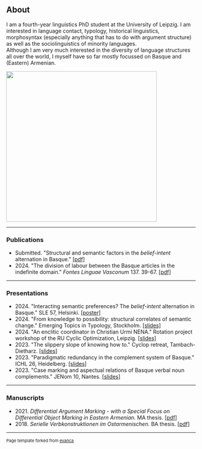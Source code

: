 ## About
I am a fourth-year linguistics PhD student at the University of Leipzig. I am interested in language contact, typology, historical linguistics, morphosyntax (especially anything that has to do with argument structure) as well as the sociolinguistics of minority languages.\
Although I am very much interested in the diversity of language structures all over the world, I myself have so far mostly focussed on Basque and (Eastern) Armenian.

<img src="images/Masterküken2.jpg" height="400"/>

---

### Publications 
- Submitted. "Structural and semantic factors in the *belief-intent* alternation in Basque." [\[pdf\]](/pdf/belief-intent.pdf)
- 2024\. "The division of labour between the Basque articles in the indefinite domain." *Fontes Linguae Vasconum* 137. 39-67.
[\[pdf\]](https://revistas.navarra.es/index.php/FLV/article/view/3118/2819)


---

### Presentations  
- 2024\. "Interacting semantic preferences? The *belief-intent* alternation in Basque." SLE 57, Helsinki. [\[poster\]](/pdf/belief-intent-SLE-Poster.pdf)
- 2024\. "From knowledge to possibility: structural correlates of semantic change." Emerging Topics in Typology, Stockholm. [\[slides\]](/pdf/From-knowledge-to-ability-ETT.pdf)
- 2024\. "An enclitic coordinator in Christian Urmi NENA." Rotation project workshop of the RU Cyclic Optimization, Leipzig. [\[slides\]](/pdf/Rotationsprojekt.pdf)
- 2023\. "The slippery slope of knowing how to." Cyclop retreat, Tambach-Dietharz. [\[slides\]](/pdf/know.pdf)
- 2023\. "Paradigmatic redundancy in the complement system of Basque." ICHL 26, Heidelberg. [\[slides\]](/pdf/ICHL26.pdf)
- 2023\. "Case marking and aspectual relations of Basque verbal noun complements." JENom 10, Nantes. [\[slides\]](/pdf/JeNOM.pdf)

---

### Manuscripts  
- 2021\. *Differential Argument Marking - with a Special Focus on Differential Object Marking in Eastern Armenian.* MA thesis. [\[pdf\]](/pdf/DOM-Eastern-Armenian.pdf)
- 2018\. *Serielle Verbkonstruktionen im Ostarmenischen.* BA thesis. [\[pdf\]](/pdf/SVC_Ostarmenisch.pdf)


---
<p style="font-size:11px">Page template forked from <a href="https://github.com/evanca/quick-portfolio">evanca</a></p>
<!-- Remove above link if you don't want to attibute -->
